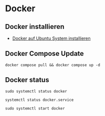 # Docker

## Docker installieren

+ [Docker auf Ubuntu System installieren](https://github.com/guggenbergerME/linux_codes/tree/main/Einrichten%20%26%20Programme/docker/Installieren)

## Docker Compose Update

    docker compose pull && docker compose up -d

## Docker status

    sudo systemctl status docker
    
    systemctl status docker.service
    
    sudo systemctl start docker
